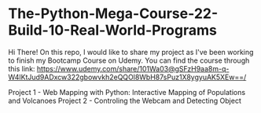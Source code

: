 # The-Python-Mega-Course-22-Build-10-Real-World-Programs
Hi There! On this repo, I would like to share my project as I've been working to finish my Bootcamp Course on Udemy.  You can find the course through this link: https://www.udemy.com/share/101Wa03@gSFzH9aa8m-q-W4lKtJud9ADxcw322gbowvkh2eQQOl8WbH87sPuz1X8ygyuAK5XEw==/ 

Project 1 - Web Mapping with Python: Interactive Mapping of Populations and Volcanoes
Project 2 - Controling the Webcam and Detecting Object
